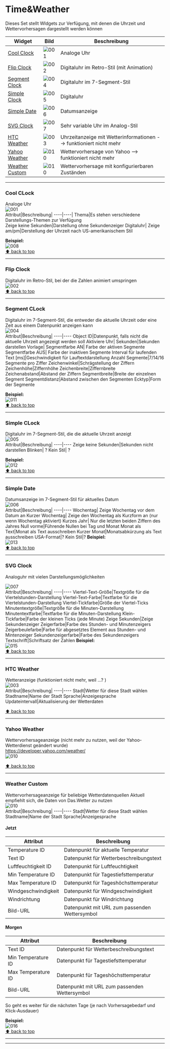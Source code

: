 # Time&Weather
Dieses Set stellt WIdgets zur Verfügung, mit denen die Uhrzeit und Wettervorhersagen dargestellt werden können  

|Widget                           | Bild  | Beschreibung|   
|---------------------------------|-------|-------------|
[Cool Clock](#cool-clock)        | ![001]|Analoge Uhr|
[Flip Clock](#flip-clock)        | ![002]|Digitaluhr im Retro-Stil (mit Animation)|
[Segment Clock](#segment-clock)  | ![004]|Digitaluhr im 7-Segment-Stil|
[Simple Clock](#simple-clock)    | ![005]|Digitaluhr|
[Simple Date](#simple-date)      | ![006]|Datumsanzeige|
[SVG Clock](#svg-clock)          | ![007]|Sehr variable Uhr im Analog-Stil|
[HTC Weather](#htc-weather)      | ![003]|Uhrzeitanzeige mit Wetterinformationen --> funktioniert nicht mehr|
[Yahoo Weather](#yahoo-weather)  | ![010]|Wettervorhersage von Yahoo --> funktioniert nicht mehr|
[Weather Custom](#weather-custom)| ![010]|Wettervorhersage mit konfigurierbaren Zuständen|
 
*********************************************************

### Cool CLock    
Analoge Uhr  
![001]  
Attribut|Beschreibung|
----|----|
Thema|Es stehen verschiedene Darstellungs-Themen zur Verfügung  
Zeige keine Sekunden|Darstellung ohne Sekundenzeiger
Digitaluhr|
Zeige am/pm|Derstellung der Uhrzeit nach US-amerikanischem Stil  

**Beispiel:**  
![008]  
[:arrow_up: back to top ](#Time&Weather)  
*********************************************************

### Flip Clock    
Digitaluhr im Retro-Stil, bei der die Zahlen animiert umspringen  
![002]  
[:arrow_up: back to top ](#Time&Weather)  
*********************************************************


### Segment CLock    
Digitaluhr im 7-Segment-Stil, die entweder die aktuelle Uhrzeit oder eine Zeit aus einem Datenpunkt anzeigen kann  
![004]  
Attribut|Beschreibung|
----|----
Object ID|Datenpunkt, falls nicht die aktuelle Uhrzeit angezeigt werden soll
Aktiviere Uhr|
Sekunden|Sekunden darstellen
Vorlage|
Segmentfarbe AN| Farbe der aktiven Segmente
Segmentfarbe AUS|  Farbe der inaktiven Segmente
Interval für laufenden Text [ms]|Geschwindigkeit für Lauftextdarstellung
Anzahl Segmente|7/14/16 Segmente pro Ziffer
Zeichenwinkel|Schrägstellung der Ziffern
Zeichenhöhe|Ziffernhöhe
Zeichenbreite|Ziffernbreite
Zeichenabstand|Abstand der Ziffern
Segmentbreite|Breite der einzelnen Segment
Segmentdistanz|Abstand zwischen den Segmenten
Ecktyp|Form der Segmente  

**Beispiel:**  
![011]  
[:arrow_up: back to top ](#Time&Weather)  
*********************************************************

### Simple CLock    
Digitaluhr im 7-Segment-Stil, die  die aktuelle Uhrzeit anzeigt  
![005]  
Attribut|Beschreibung|
----|----
Zeige keine Sekunden|Sekunden nicht darstellen
Blinken| ?
Kein Stil| ?

**Beispiel:**  
![012]  
[:arrow_up: back to top ](#Time&Weather)  
*********************************************************

### Simple Date    
Datumsanzeige im 7-Segment-Stil für aktuelles Datum  
![006]  
Attribut|Beschreibung|
----|----
Wochentag| Zeige Wochentag vor dem Datum an
Kurzer Wochentag| Zeige den Wochentag als Kurzform an (nur wenn Wochentag aktiviert)
Kurzes Jahr| Nur die letzten beiden Ziffern des Jahres
Null vorme|Führende Nullen bei Tag und Monat
Monat als Text|Monat als Text ausschreiben
Kurzer Monat|Monatsabkürzung als Text ausschreiben
USA-Format|?
Kein Stil|?
**Beispiel:**  
![013]  
[:arrow_up: back to top ](#Time&Weather)  
*********************************************************

### SVG Clock    
Analoguhr mit vielen Darstellungsmöglichkeiten

![007]  
Attribut|Beschreibung|
----|----
Viertel-Text-Größe|Textgröße für die Viertelstunden-Darstellung
Viertel-Text-Farbe|Textfarbe für die Viertelstunden-Darstellung
Viertel-Tickfarbe|Größe der Viertel-Ticks
Minutentextgröße|Textgröße für die Minuten-Darstellung
Minutentextfarbe|Textfarbe für die Minuten-Darstellung
Klein-Tickfarbe|Farbe der kleinen Ticks (jede Minute)
Zeige Sekunden|Zeige Sekundenzeiger
Zeigerfarbe|Farbe des Stunden- und Minutenzeigers
Zeigerbeulefarbe|Farbe für abgesetztes Element aus Stunden- und Mintenzeiger
Sekundenzeigerfarbe|Farbe des Sekundenzeigers
Textschrift|Schriftsatz der Zahlen
**Beispiel:**  
![015]  
[:arrow_up: back to top ](#Time&Weather)  
*********************************************************

### HTC Weather    
Wetteranzeige  (funktioniert nicht mehr, weil ...? )  
![003]  
Attribut|Beschreibung|
----|----
Stadt|Wetter für diese Stadt wählen
Stadtname|Name der Stadt
Sprache|Anzeigesprache
Updateintervall|Aktualisierung der Wetterdaten

[:arrow_up: back to top ](#Time&Weather)  
*********************************************************

### Yahoo Weather    
Wettervorhersageanzeige (nicht mehr zu nutzen, weil der Yahoo-Wetterdienst geändert wurde)  
https://developer.yahoo.com/weather/  
![010]  

[:arrow_up: back to top ](#Time&Weather)  
*********************************************************

### Weather Custom
Wettervorhersageanzeige für beliebige Wetterdatenquellen
Aktuell empfiehlt sich, die Daten von Das.Wetter zu nutzen  
![010]  
Attribut|Beschreibung|
----|----
Stadt|Wetter für diese Stadt wählen
Stadtname|Name der Stadt
Sprache|Anzeigesprache

#### Jetzt  
Attribut|Beschreibung|
----|----  
Temperature ID|Datenpunkt für aktuelle Temperatur
Text ID|Datenpunkt für Wetterbeschreibungstext
Luftfeuchtigkeit ID|Datenpunkt für Luftfeuchtigkeit
Min Temperature ID|Datenpunkt für Tagestiefsttemperatur
Max Temperature ID|Datenpunkt für Tageshöchsttemperatur
Windgeschwindigkeit|Datenpunkt für Windgeschwindigkeit
Windrichtung|Datenpunkt für Windrichtung
Bild-URL|Datenpunkt mit URL zum passenden Wettersymbol

#### Morgen  
Attribut|Beschreibung|
----|----  
Text ID|Datenpunkt für Wetterbeschreibungstext
Min Temperature ID|Datenpunkt für Tagestiefsttemperatur
Max Temperature ID|Datenpunkt für Tageshöchsttemperatur
Bild-URL|Datenpunkt mit URL zum passenden Wettersymbol

So geht es weiter für die nächsten Tage (je nach Vorhersagebedarf und Klick-Ausdauer)  

**Beispiel:**  
![016]  
[:arrow_up: back to top ](#Time&Weather)  
*********************************************************
*********************************************************

[001]: media/iobroker-vis-timeandweather_timeandweather_coolclock.png 
[002]: media/iobroker-vis-timeandweather_timeandweather_flipclock.png
[003]: media/iobroker-vis-timeandweather_timeandweather_htcweather.png
[004]: media/iobroker-vis-timeandweather_timeandweather_segmentclock.png
[005]: media/iobroker-vis-timeandweather_timeandweather_simpleclock.png
[006]: media/iobroker-vis-timeandweather_timeandweather_simpledate.png
[007]: media/iobroker-vis-timeandweather_timeandweather_svgclock.png
[008]: media/iobroker-vis-timeandweather_timeandweather_coolclock_config.png
[009]: media/iobroker-vis-timeandweather_timeandweather_htcweather_config.png
[010]: media/iobroker-vis-timeandweather_timeandweather_yahooweather.png
[011]: media/iobroker-vis-timeandweather_timeandweather_segmentclock_config.png
[012]: media/iobroker-vis-timeandweather_timeandweather_simpleclock_config.png
[013]: media/iobroker-vis-timeandweather_timeandweather_simpledate_config.png
[014]: media/iobroker-vis-timeandweather_timeandweather_svgclock_config.png
[015]: media/iobroker-vis-timeandweather_timeandweather_explain_svgclock.gif
[016]: media/iobroker-vis-timeandweather_timeandweather_explain_CustomWeather.gif